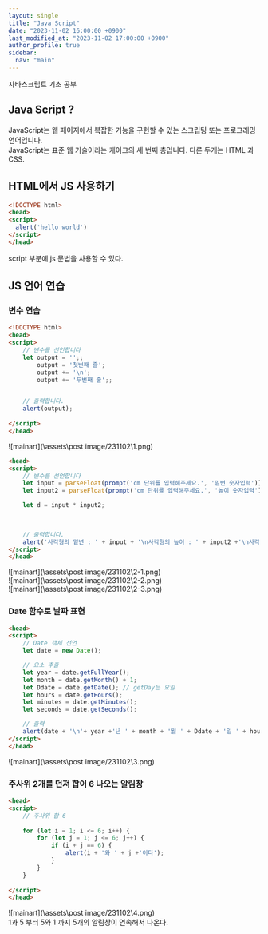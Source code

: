```yaml
---
layout: single
title: "Java Script"
date: "2023-11-02 16:00:00 +0900"
last_modified_at: "2023-11-02 17:00:00 +0900"
author_profile: true
sidebar:
  nav: "main"
---
```


자바스크립트 기초 공부

## Java Script ?

JavaScript는 웹 페이지에서 복잡한 기능을 구현할 수 있는 스크립팅 또는 프로그래밍 언어입니다.<br>
JavaScript는 표준 웹 기술이라는 케이크의 세 번째 층입니다. 다른 두개는 HTML 과 CSS.


## HTML에서 JS 사용하기
```html
<!DOCTYPE html>
<head>
<script>
  alert('hello world')
</script>
</head>
```
script 부분에 js 문법을 사용할 수 있다.

## JS 언어 연습
### 변수 연습
```html
<!DOCTYPE html>
<head>
<script>
    // 변수를 선언합니다
    let output = '';;
        output = '첫번째 줄';
        output += '\n';
        output += '두번째 줄';;


    // 출력합니다.
    alert(output);
    
</script>
</head>
```
![mainart](\assets\post image/231102\1.png)<br>
```html
<head>
<script>
    // 변수를 선언합니다
    let input = parseFloat(prompt('cm 단위를 입력해주세요.', '밑변 숫자입력'));
    let input2 = parseFloat(prompt('cm 단위를 입력해주세요.', '높이 숫자입력'));

    let d = input * input2;
   
  

    // 출력합니다.
    alert('사각형의 밑변 : ' + input + '\n사각형의 높이 : ' + input2 +'\n사각형 넓이 : ' + d);
</script>
</head>
```
![mainart](\assets\post image/231102\2-1.png)<br>
![mainart](\assets\post image/231102\2-2.png)<br>
![mainart](\assets\post image/231102\2-3.png)<br>
### Date 함수로 날짜 표현
```html
<head>
<script>
    // Date 객체 선언
    let date = new Date();

    // 요소 추출
    let year = date.getFullYear();
    let month = date.getMonth() + 1;
    let Ddate = date.getDate(); // getDay는 요일
    let hours = date.getHours();
    let minutes = date.getMinutes();
    let seconds = date.getSeconds();

    // 출력
    alert(date + '\n'+ year +'년 ' + month + '월 ' + Ddate + '일 ' + hours + ":" + minutes + ":" + seconds);
</script>
</head>
```
![mainart](\assets\post image/231102\3.png)<br>
### 주사위 2개를 던져 합이 6 나오는 알림창
```html
<head>
<script>
    // 주사위 합 6
    
    for (let i = 1; i <= 6; i++) {       
        for (let j = 1; j <= 6; j++) {        
            if (i + j == 6) {
                alert(i + '와 ' + j +'이다');
            }
        }    
    }
 
</script>
</head>
```
![mainart](\assets\post image/231102\4.png)<br>
1과 5 부터 5와 1 까지 5개의 알림창이 연속해서 나온다.